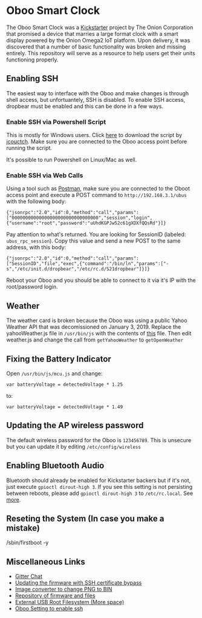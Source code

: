 # Oboo Smart Clock
The Oboo Smart Clock was a [Kickstarter](https://www.kickstarter.com/projects/onion/oboo-smart-clock-wifi-connected-and-gesture-contro) project by The Onion Corporation that promised a device that marries a large format clock with a smart display powered by the Onion Omega2 IoT platform. Upon delivery, it was discovered that a number of basic functionality was broken and missing entirely. This repository will serve as a resource to help users get their units functioning properly.

## Enabling SSH
The easiest way to interface with the Oboo and make changes is through shell access, but unfortuantely, SSH is disabled. To enable SSH access, dropbear must be enabled and this can be done in a few ways.

### Enable SSH via Powershell Script
This is mostly for Windows users. Click [here](https://github.com/ouellettetech/oboo/blob/master/external-tools/enable-ssh.ps1) to download the script by [jcouctch](https://github.com/jcoutch). Make sure you are connected to the Oboo access point before running the script.

It's possible to run Powershell on Linux/Mac as well.

### Enable SSH via Web Calls
Using a tool such as [Postman](https://www.getpostman.com/), make sure you are connected to the Oboot access point and execute a POST command to `http://192.168.3.1/ubus` with the following body:

```
{"jsonrpc":"2.0","id":0,"method":"call","params":["00000000000000000000000000000000","session","login",{"username":"root","password":"uUhdKGPJw52c61gXDXfQQsRd"}]}
```

Pay attention to what's returned. You are looking for SessionID (labeled: `ubus_rpc_session`). Copy this value and send a new POST to the same address, with this body:

```
{"jsonrpc":"2.0","id":0,"method":"call","params":["SessionID","file","exec",{"command":"/bin/ln","params":["-s","/etc/init.d/dropbear","/etc/rc.d/S21dropbear"]}]}
```

Reboot your Oboo and you should be able to connect to it via it's IP with the root/password login.

## Weather
The weather card is broken because the Oboo was using a public Yahoo Weather API that was decomissioned on January 3, 2019. Replace the yahooWeather.js file in `/usr/bin/js` with the contents of [this](https://github.com/ouellettetech/oboo/blob/master/usr/bin/js/openWeather.js) file. Then edit weather.js and change the call from `getYahooWeather` to `getOpenWeather`

## Fixing the Battery Indicator
Open `/usr/bin/js/mcu.js` and change:

```
var batteryVoltage = detectedVoltage * 1.25
```

to:
```
var batteryVoltage = detectedVoltage * 1.49
```

## Updating the AP wireless password
The default wireless password for the Oboo is `123456789`. This is unsecure but you can update it by editing `/etc/config/wireless`

## Enabling Bluetooth Audio
Bluetooth should already be enabled for Kickstarter backers but if it's not, just execute `gpioctl dirout-high 3`. If you see this setting is not persisting between reboots, please add `gpioctl dirout-high 3` to `/etc/rc.local`. See [more](https://getoboo.com/community/topic/enable-bluetooth-audio-on-oboo/).

## Reseting the System (In case you make a mistake)
/sbin/firstboot -y

## Miscellaneous Links
* [Gitter Chat](https://gitter.im/oboo-development/community)
* [Updating the firmware with SSH certificate bypass](https://getoboo.com/community/topic/update-issues-and-workarounds/)
* [Image converter to change PNG to BIN](https://getoboo.com/image-converter/)
* [Repository of firmware and files](https://getoboo.com/image-converter/)
* [External USB Root Filesystem (More space)](https://openwrt.org/docs/guide-user/additional-software/extroot_configuration)
* [Oboo Setting to enable ssh ](http://setup.getoboo.com/?dev=1#/welcome)
